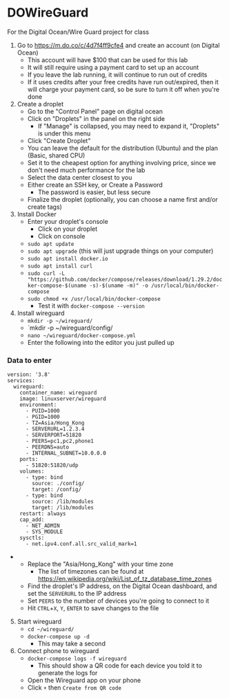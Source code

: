 # DOWireGuard
For the Digital Ocean/Wire Guard project for class
1. Go to https://m.do.co/c/4d7f4ff9cfe4 and create an account (on Digital Ocean)
    - This account will have $100 that can be used for this lab
    - It will still require using a payment card to set up an account
    - If you leave the lab running, it will continue to run out of credits
    - If it uses credits after your free credits have run out/expired, then it will charge your payment card, so be sure to turn it off when you're done
2. Create a droplet
    - Go to the "Control Panel" page on digital ocean
    - Click on "Droplets" in the panel on the right side
        - If "Manage" is collapsed, you may need to expand it, "Droplets" is under this menu
    - Click "Create Droplet"
    - You can leave the default for the distribution (Ubuntu) and the plan (Basic, shared CPU)
    - Set it to the cheapest option for anything involving price, since we don't need much performance for the lab
    - Select the data center closest to you
    - Either create an SSH key, or Create a Password
        - The password is easier, but less secure
    - Finalize the droplet (optionally, you can choose a name first and/or create tags)
3. Install Docker
    - Enter your droplet's console
        - Click on your droplet
        - Click on console 
    - `sudo apt update`
    - `sudo apt upgrade` (this will just upgrade things on your computer)
    - `sudo apt install docker.io`
    - `sudo apt install curl`
    - `sudo curl -L "https://github.com/docker/compose/releases/download/1.29.2/docker-compose-$(uname -s)-$(uname -m)" -o /usr/local/bin/docker-compose`
    - `sudo chmod +x /usr/local/bin/docker-compose`
        - Test it with `docker-compose --version`
4. Install wireguard
    - `mkdir -p ~/wireguard/`
    - `mkdir -p ~/wireguard/config/
    - `nano ~/wireguard/docker-compose.yml`
    - Enter the following into the editor you just pulled up

### Data to enter
    version: '3.8'
    services:
      wireguard:
        container_name: wireguard
        image: linuxserver/wireguard
        environment:
          - PUID=1000
          - PGID=1000
          - TZ=Asia/Hong_Kong
          - SERVERURL=1.2.3.4
          - SERVERPORT=51820
          - PEERS=pc1,pc2,phone1
          - PEERDNS=auto
          - INTERNAL_SUBNET=10.0.0.0
        ports:
          - 51820:51820/udp
        volumes:
          - type: bind
            source: ./config/
            target: /config/
          - type: bind
            source: /lib/modules
            target: /lib/modules
        restart: always
        cap_add:
          - NET_ADMIN
          - SYS_MODULE
        sysctls:
          - net.ipv4.conf.all.src_valid_mark=1

-   - Replace the "Asia/Hong_Kong" with your time zone
        -  The list of timezones can be found at https://en.wikipedia.org/wiki/List_of_tz_database_time_zones  
    - Find the droplet's IP address, on the Digital Ocean dashboard, and set the `SERVERURL` to the IP address 
    - Set `PEERS` to the number of devices you're going to connect to it
    - Hit `CTRL`+`X`, `Y`, `ENTER` to save changes to the file
5. Start wireguard
    - `cd ~/wireguard/`
    - `docker-compose up -d`
        - This may take a second
6. Connect phone to wireguard
    - `docker-compose logs -f wireguard`
        - This should show a QR code for each device you told it to generate the logs for
    - Open the Wireguard app on your phone
    - Click `+` then `Create from QR code`
